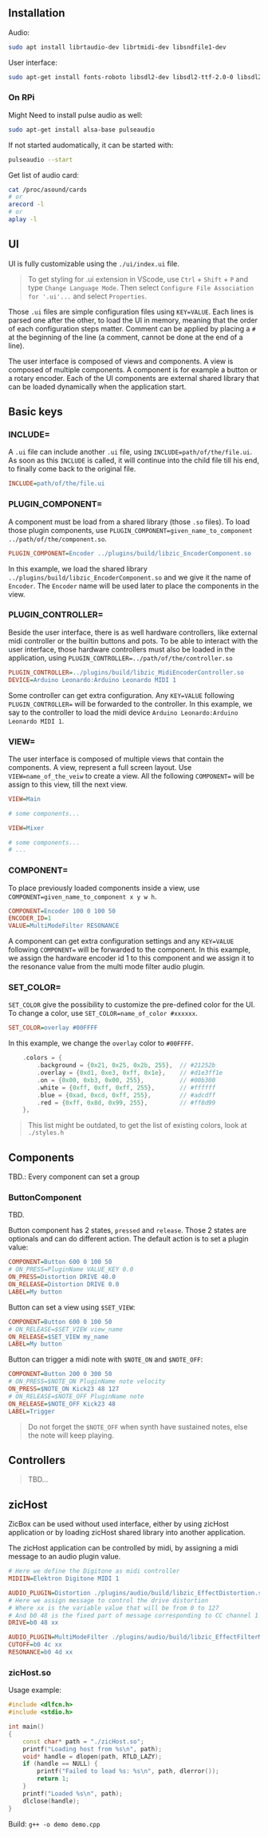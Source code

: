 ## Installation

Audio:

```sh
sudo apt install librtaudio-dev librtmidi-dev libsndfile1-dev
```

User interface:

```sh
sudo apt-get install fonts-roboto libsdl2-dev libsdl2-ttf-2.0-0 libsdl2-ttf-dev
```

### On RPi

Might Need to install pulse audio as well:

```sh
sudo apt-get install alsa-base pulseaudio
```

If not started audomatically, it can be started with:

```sh
pulseaudio --start
```

Get list of audio card:

```sh
cat /proc/asound/cards
# or
arecord -l
# or
aplay -l
```

## UI

UI is fully customizable using the `./ui/index.ui` file.

> To get styling for .ui extension in VScode, use `Ctrl` + `Shift` + `P` and type `Change Language Mode`. Then select `Configure File Association for '.ui'...` and select `Properties`.

Those `.ui` files are simple configuration files using `KEY=VALUE`. Each lines is parsed one after the other, to load the UI in memory, meaning that the order of each configuration steps matter. Comment can be applied by placing a `#` at the beginning of the line (a comment, cannot be done at the end of a line).

The user interface is composed of views and components. A view is composed of multiple components. A component is for example a button or a rotary encoder. Each of the UI components are external shared library that can be loaded dynamically when the application start.

## Basic keys

### INCLUDE=

A `.ui` file can include another `.ui` file, using `INCLUDE=path/of/the/file.ui`. As soon as this `INCLUDE` is called, it will continue into the child file till his end, to finally come back to the original file.

```ini
INCLUDE=path/of/the/file.ui
```

### PLUGIN_COMPONENT=

A component must be load from a shared library (those `.so` files). To load those plugin components, use `PLUGIN_COMPONENT=given_name_to_component ../path/of/the/component.so`.

```ini
PLUGIN_COMPONENT=Encoder ../plugins/build/libzic_EncoderComponent.so
```

In this example, we load the shared library `../plugins/build/libzic_EncoderComponent.so` and we give it the name of `Encoder`. The `Encoder` name will be used later to place the components in the view.

### PLUGIN_CONTROLLER=

Beside the user interface, there is as well hardware controllers, like external midi controller or the builtin buttons and pots. To be able to interact with the user interface, those hardware controllers must also be loaded in the application, using `PLUGIN_CONTROLLER=../path/of/the/controller.so`

```ini
PLUGIN_CONTROLLER=../plugins/build/libzic_MidiEncoderController.so
DEVICE=Arduino Leonardo:Arduino Leonardo MIDI 1
```

Some controller can get extra configuration. Any `KEY=VALUE` following `PLUGIN_CONTROLLER=` will be forwarded to the controller. In this example, we say to the controller to load the midi device `Arduino Leonardo:Arduino Leonardo MIDI 1`.

### VIEW=

The user interface is composed of multiple views that contain the components. A view, represent a full screen layout. Use `VIEW=name_of_the_veiw` to create a view. All the following `COMPONENT=` will be assign to this view, till the next view.

```ini
VIEW=Main

# some components...

VIEW=Mixer

# some components...
# ...
```

### COMPONENT=

To place previously loaded components inside a view, use `COMPONENT=given_name_to_component x y w h`.

```ini
COMPONENT=Encoder 100 0 100 50
ENCODER_ID=1
VALUE=MultiModeFilter RESONANCE
```

A component can get extra configuration settings and any `KEY=VALUE` following `COMPONENT=` will be forwarded to the component.
In this example, we assign the hardware encoder id 1 to this component and we assign it to the resonance value from the multi mode filter audio plugin.

### SET_COLOR=

`SET_COLOR` give the possibility to customize the pre-defined color for the UI. To change a color, use `SET_COLOR=name_of_color #xxxxxx`.

```ini
SET_COLOR=overlay #00FFFF
```

In this example, we change the `overlay` color to `#00FFFF`.

```cpp
    .colors = {
        .background = {0x21, 0x25, 0x2b, 255},  // #21252b
        .overlay = {0xd1, 0xe3, 0xff, 0x1e},    // #d1e3ff1e
        .on = {0x00, 0xb3, 0x00, 255},          // #00b300
        .white = {0xff, 0xff, 0xff, 255},       // #ffffff
        .blue = {0xad, 0xcd, 0xff, 255},        // #adcdff
        .red = {0xff, 0x8d, 0x99, 255},         // #ff8d99
    },
```

> This list might be outdated, to get the list of existing colors, look at `./styles.h`

## Components

TBD.: Every component can set a group

### ButtonComponent

TBD.

Button component has 2 states, `pressed` and `release`. Those 2 states are optionals and can do different action. The default action is to set a plugin value:

```ini
COMPONENT=Button 600 0 100 50
# ON_PRESS=PluginName VALUE_KEY 0.0
ON_PRESS=Distortion DRIVE 40.0
ON_RELEASE=Distortion DRIVE 0.0
LABEL=My button
```

Button can set a view using `$SET_VIEW`:

```ini
COMPONENT=Button 600 0 100 50
# ON_RELEASE=$SET_VIEW view_name
ON_RELEASE=$SET_VIEW my_name
LABEL=My button
```

Button can trigger a midi note with `$NOTE_ON` and `$NOTE_OFF`:

```ini
COMPONENT=Button 200 0 300 50
# ON_PRESS=$NOTE_ON PluginName note velocity
ON_PRESS=$NOTE_ON Kick23 48 127
# ON_RELEASE=$NOTE_OFF PluginName note
ON_RELEASE=$NOTE_OFF Kick23 48
LABEL=Trigger
```

> Do not forget the `$NOTE_OFF` when synth have sustained notes, else the note will keep playing.


## Controllers

> TBD...

## zicHost

ZicBox can  be used without used interface, either by using zicHost application or by loading zicHost shared library into another application.

The zicHost application can be controlled by midi, by assigning a midi message to an audio plugin value.

```ini
# Here we define the Digitone as midi controller
MIDIIN=Elektron Digitone MIDI 1

AUDIO_PLUGIN=Distortion ./plugins/audio/build/libzic_EffectDistortion.so
# Here we assign message to control the drive distortion
# Where xx is the variable value that will be from 0 to 127
# And b0 48 is the fixed part of message corresponding to CC channel 1 number 0x48 (or 72)
DRIVE=b0 48 xx

AUDIO_PLUGIN=MultiModeFilter ./plugins/audio/build/libzic_EffectFilterMultiMode.so
CUTOFF=b0 4c xx
RESONANCE=b0 4d xx
```

### zicHost.so

Usage example:

```cpp
#include <dlfcn.h>
#include <stdio.h>

int main()
{
    const char* path = "./zicHost.so";
    printf("Loading host from %s\n", path);
    void* handle = dlopen(path, RTLD_LAZY);
    if (handle == NULL) {
        printf("Failed to load %s: %s\n", path, dlerror());
        return 1;
    }
    printf("Loaded %s\n", path);
    dlclose(handle);
}
```

Build: `g++ -o demo demo.cpp`
